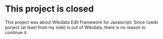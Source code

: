 This project is closed
============

This project was about Wikidata Edit Framework for Javascript. Since ruwiki porject (at least from my side) is out of Wikidata, there is no reason to continue it.
